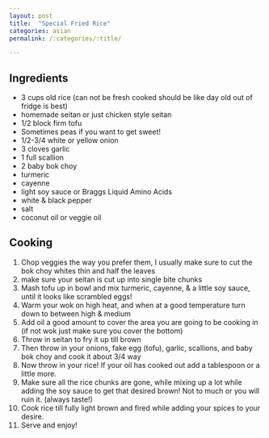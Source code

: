 ```yaml
---
layout: post
title:  "Special Fried Rice"
categories: asian
permalink: /:categories/:title/

---
```

## Ingredients

* 3 cups old rice (can not be fresh cooked should be like day old out of fridge is best)
* homemade seitan or just chicken style seitan
* 1/2 block firm tofu
* Sometimes peas if you want to get sweet!
* 1/2-3/4 white or yellow onion
* 3 cloves garlic
* 1 full scallion
* 2 baby bok choy
* turmeric
* cayenne
* light soy sauce or Braggs Liquid Amino Acids
* white & black pepper
* salt
* coconut oil or veggie oil


## Cooking

1. Chop veggies the way you prefer them, I usually make sure to cut the bok choy whites thin and half the leaves
2. make sure your seitan is cut up into single bite chunks
3. Mash tofu up in bowl and mix turmeric, cayenne, & a little soy sauce, until it looks like scrambled eggs!
4. Warm your wok on high heat, and when at a good temperature turn down to between high & medium
5. Add oil a good amount to cover the area you are going to be cooking in (if not wok just make sure you cover the bottom)
6. Throw in seitan to fry it up till brown
7. Then throw in your onions, fake egg (tofu), garlic, scallions, and baby bok choy and cook it about 3/4 way
8. Now throw in your rice! If your oil has cooked out add a tablespoon or a little more.
9. Make sure all the rice chunks are gone, while mixing up a lot while adding the soy sauce to get that desired brown! Not to much or you will ruin it. (always taste!)
10. Cook rice till fully light brown and fired while adding your spices to your desire.
11. Serve and enjoy!
